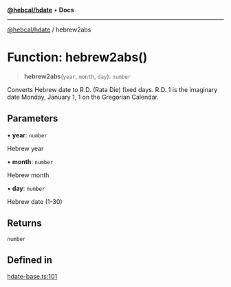 [**@hebcal/hdate**](../README.md) • **Docs**

***

[@hebcal/hdate](../globals.md) / hebrew2abs

# Function: hebrew2abs()

> **hebrew2abs**(`year`, `month`, `day`): `number`

Converts Hebrew date to R.D. (Rata Die) fixed days.
R.D. 1 is the imaginary date Monday, January 1, 1 on the Gregorian
Calendar.

## Parameters

• **year**: `number`

Hebrew year

• **month**: `number`

Hebrew month

• **day**: `number`

Hebrew date (1-30)

## Returns

`number`

## Defined in

[hdate-base.ts:101](https://github.com/hebcal/hdate-js/blob/285f3b584b6b2fae587a29ebff92389be73806cb/src/hdate-base.ts#L101)
